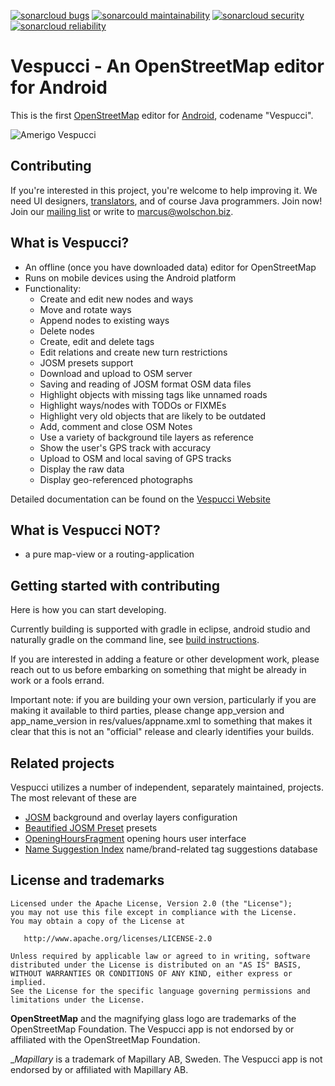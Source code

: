 [![sonarcloud bugs](https://sonarcloud.io/api/project_badges/measure?project=osmeditor4android&metric=bugs)](https://sonarcloud.io/component_measures?id=osmeditor4android&metric=bugs) [![sonarcould maintainability](https://sonarcloud.io/api/project_badges/measure?project=osmeditor4android&metric=sqale_rating)](https://sonarcloud.io/component_measures?id=osmeditor4android&metric=Maintainability) [![sonarcloud security](https://sonarcloud.io/api/project_badges/measure?project=osmeditor4android&metric=security_rating)](https://sonarcloud.io/component_measures?id=osmeditor4android&metric=Security) [![sonarcloud reliability](https://sonarcloud.io/api/project_badges/measure?project=osmeditor4android&metric=reliability_rating)](https://sonarcloud.io/component_measures?id=osmeditor4android&metric=Reliability)

# Vespucci - An OpenStreetMap editor for Android

This is the first [OpenStreetMap][openstreetmap] editor for
[Android][android], codename "Vespucci".


![Amerigo Vespucci](http://vespucci.io/180px-Amerigo_Vespucci.jpg "Amerigo Vespucci")


## Contributing

If you're interested in this project, you're welcome to help improving it. We
need UI designers, [translators](TRANSLATIONS.md), and of course Java programmers. Join now! Join
our [mailing list][mailinglist] or write to marcus@wolschon.biz.


## What is Vespucci?

* An offline (once you have downloaded data) editor for OpenStreetMap
* Runs on mobile devices using the Android platform
* Functionality:
    * Create and edit new nodes and ways
    * Move and rotate ways
    * Append nodes to existing ways
    * Delete nodes
    * Create, edit and delete tags
    * Edit relations and create new turn restrictions
    * JOSM presets support
    * Download and upload to OSM server
    * Saving and reading of JOSM format OSM data files
    * Highlight objects with missing tags like unnamed roads
    * Highlight ways/nodes with TODOs or FIXMEs
    * Highlight very old objects that are likely to be outdated
    * Add, comment and close OSM Notes
    * Use a variety of background tile layers as reference
    * Show the user's GPS track with accuracy
    * Upload to OSM and local saving of GPS tracks
    * Display the raw data
    * Display geo-referenced photographs
    
Detailed documentation can be found on the [Vespucci Website](https://vespucci.io/)


## What is Vespucci NOT?

* a pure map-view or a routing-application

## Getting started with contributing

Here is how you can start developing.

Currently building is supported with gradle in eclipse, android studio and naturally gradle on the command line, see [build instructions](BUILDING.md).

If you are interested in adding a feature or other development work, please reach out to us before embarking on something that might be already in work or a fools errand. 

Important note: if you are building your own version, particularly if you are making it available to third parties, please change app_version and app_name_version in res/values/appname.xml to something that makes it clear that this is not an "official" release and clearly identifies your builds.

## Related projects

Vespucci utilizes a number of independent, separately maintained, projects. The most relevant of these are

* [JOSM](https://josm.openstreetmap.de/wiki/Maps) background and overlay layers configuration
* [Beautified JOSM Preset](https://github.com/simonpoole/beautified-JOSM-preset) presets
* [OpeningHoursFragment](https://github.com/simonpoole/OpeningHoursFragment) opening hours user interface
* [Name Suggestion Index](https://github.com/osmlab/name-suggestion-index) name/brand-related tag suggestions database

## License and trademarks

    Licensed under the Apache License, Version 2.0 (the "License");
    you may not use this file except in compliance with the License.
    You may obtain a copy of the License at

       http://www.apache.org/licenses/LICENSE-2.0

    Unless required by applicable law or agreed to in writing, software
    distributed under the License is distributed on an "AS IS" BASIS,
    WITHOUT WARRANTIES OR CONDITIONS OF ANY KIND, either express or implied.
    See the License for the specific language governing permissions and
    limitations under the License.


[openstreetmap]: http://www.openstreetmap.org
[android]: http://developer.android.com
[mailinglist]: http://groups.google.de/group/osmeditor4android
[josm]: http://wiki.openstreetmap.org/wiki/JOSM 

__OpenStreetMap__ and the magnifying glass logo are trademarks of the OpenStreetMap Foundation. The Vespucci app is not endorsed by or affiliated with the OpenStreetMap Foundation.

__Mapillary_ is a trademark of Mapillary AB, Sweden. The Vespucci app is not endorsed by or affiliated with Mapillary AB. 


